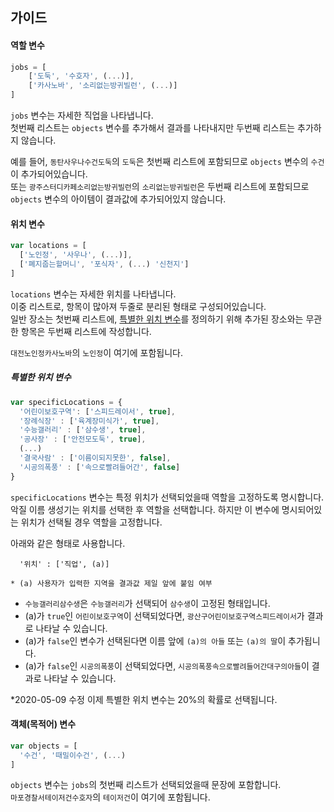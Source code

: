 ## 가이드

#### 역할 변수
```js
jobs = [
    ['도둑', '수호자', (...)],
    ['카사노바', '소리없는방귀빌런', (...)]
]
```
`jobs` 변수는 자세한 직업을 나타냅니다.  
첫번째 리스트는 `objects` 변수를 추가해서 결과를 나타내지만 두번째 리스트는 추가하지 않습니다.  

예를 들어, `동탄사우나수건도둑`의 `도둑`은 첫번째 리스트에 포함되므로 `objects` 변수의 `수건`이 추가되어있습니다.  
또는 `광주스터디카페소리없는방귀빌런`의 `소리없는방귀빌런`은 두번째 리스트에 포함되므로 `objects` 변수의 아이템이 결과값에 추가되어있지 않습니다.

#### 위치 변수
```js
var locations = [
  ['노인정', '사우나', (...)],
  ['폐지줍는할머니', '포식자', (...) '신천지']
]

```
`locations` 변수는 자세한 위치를 나타냅니다.  
이중 리스트로, 항목이 많아져 두줄로 분리된 형태로 구성되어있습니다.  
일반 장소는 첫번째 리스트에, [특별한 위치 변수](#특별한-위치-변수)를 정의하기 위해 추가된 장소와는 무관한 항목은 두번째 리스트에 작성합니다.  

`대전노인정카사노바`의 `노인정`이 여기에 포함됩니다.  

##### 특별한 위치 변수
```js
var specificLocations = {
  '어린이보호구역': ['스피드레이서', true],
  '장례식장' : ['육계장미식가', true],
  '수능갤러리' : ['삼수생', true],
  '공사장' : ['안전모도둑', true],
  (...)
  '결국사람' : ['이름이되지못한', false],
  '시공의폭풍' : ['속으로빨려들어간', false]
}
```
`specificLocations` 변수는 특정 위치가 선택되었을때 역할을 고정하도록 명시합니다.  
악질 이름 생성기는 위치를 선택한 후 역할을 선택합니다. 하지만 이 변수에 명시되어있는 위치가 선택될 경우 역할을 고정합니다.  

아래와 같은 형태로 사용합니다.
 
```
  '위치' : ['직업', (a)]

* (a) 사용자가 입력한 지역을 결과값 제일 앞에 붙임 여부
```

* `수능갤러리삼수생`은 `수능갤러리`가 선택되어 `삼수생`이 고정된 형태입니다.  
* (a)가 `true`인 `어린이보호구역`이 선택되었다면, `광산구어린이보호구역스피드레이서`가 결과로 나타날 수 있습니다.
* (a)가 `false`인 변수가 선택된다면 이름 앞에 `(a)의 아들` 또는 `(a)의 딸`이 추가됩니다.
* (a)가 `false`인 `시공의폭풍`이 선택되었다면, `시공의폭풍속으로빨려들어간대구의아들`이 결과로 나타날 수 있습니다.

*2020-05-09 수정
이제 특별한 위치 변수는 20%의 확률로 선택됩니다.  

#### 객체(목적어) 변수
```js
var objects = [
  '수건', '때밀이수건', (...)
]
```
`objects` 변수는 `jobs`의 첫번째 리스트가 선택되었을때 문장에 포함합니다.  
`마포경찰서테이저건수호자`의 `테이저건`이 여기에 포함됩니다.  
